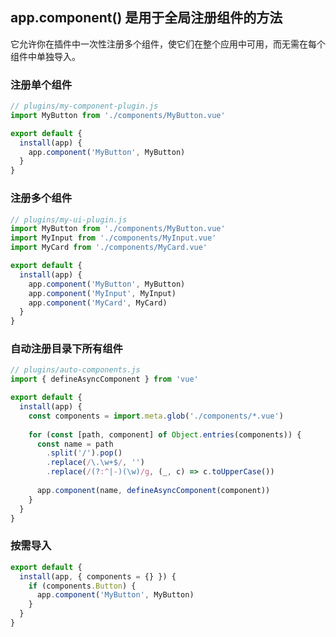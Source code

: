 ## app.component() 是用于全局注册组件的方法

它允许你在插件中一次性注册多个组件，使它们在整个应用中可用，而无需在每个组件中单独导入。

### 注册单个组件
```javascript
// plugins/my-component-plugin.js
import MyButton from './components/MyButton.vue'

export default {
  install(app) {
    app.component('MyButton', MyButton)
  }
}
```

### 注册多个组件
```javascript
// plugins/my-ui-plugin.js
import MyButton from './components/MyButton.vue'
import MyInput from './components/MyInput.vue'
import MyCard from './components/MyCard.vue'

export default {
  install(app) {
    app.component('MyButton', MyButton)
    app.component('MyInput', MyInput)
    app.component('MyCard', MyCard)
  }
}
```

### 自动注册目录下所有组件
```javascript
// plugins/auto-components.js
import { defineAsyncComponent } from 'vue'

export default {
  install(app) {
    const components = import.meta.glob('./components/*.vue')
    
    for (const [path, component] of Object.entries(components)) {
      const name = path
        .split('/').pop()
        .replace(/\.\w+$/, '')
        .replace(/(?:^|-)(\w)/g, (_, c) => c.toUpperCase())
      
      app.component(name, defineAsyncComponent(component))
    }
  }
}
```

### 按需导入
```javascript
export default {
  install(app, { components = {} }) {
    if (components.Button) {
      app.component('MyButton', MyButton)
    }
  }
}
```

```javascript
```